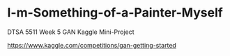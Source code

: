 # I-m-Something-of-a-Painter-Myself
DTSA 5511 Week 5 GAN Kaggle Mini-Project

https://www.kaggle.com/competitions/gan-getting-started
